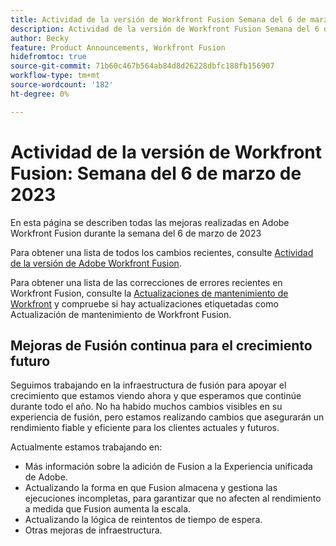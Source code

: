 ```yaml
---
title: Actividad de la versión de Workfront Fusion Semana del 6 de marzo de 2023
description: Actividad de la versión de Workfront Fusion Semana del 6 de marzo de 2023
author: Becky
feature: Product Announcements, Workfront Fusion
hidefromtoc: true
source-git-commit: 71b60c467b564ab84d8d26228dbfc188fb156907
workflow-type: tm+mt
source-wordcount: '182'
ht-degree: 0%

---
```


# Actividad de la versión de Workfront Fusion: Semana del 6 de marzo de 2023

En esta página se describen todas las mejoras realizadas en Adobe Workfront Fusion durante la semana del 6 de marzo de 2023

Para obtener una lista de todos los cambios recientes, consulte [Actividad de la versión de Adobe Workfront Fusion](../../../product-announcements/product-releases/fusion-release-activity/fusion-release-activity.md).

Para obtener una lista de las correcciones de errores recientes en Workfront Fusion, consulte la [Actualizaciones de mantenimiento de Workfront](https://experienceleague.adobe.com/docs/workfront-known-issues/releases/current-updates.html) y compruebe si hay actualizaciones etiquetadas como Actualización de mantenimiento de Workfront Fusion.

## Mejoras de Fusión continua para el crecimiento futuro

Seguimos trabajando en la infraestructura de fusión para apoyar el crecimiento que estamos viendo ahora y que esperamos que continúe durante todo el año. No ha habido muchos cambios visibles en su experiencia de fusión, pero estamos realizando cambios que asegurarán un rendimiento fiable y eficiente para los clientes actuales y futuros.

Actualmente estamos trabajando en:

* Más información sobre la adición de Fusion a la Experiencia unificada de Adobe.
* Actualizando la forma en que Fusion almacena y gestiona las ejecuciones incompletas, para garantizar que no afecten al rendimiento a medida que Fusion aumenta la escala.
* Actualizando la lógica de reintentos de tiempo de espera.
* Otras mejoras de infraestructura.
